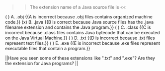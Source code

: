 >>The extension name of a Java source file is <<

( ) A. .obj {{A is incorrect because .obj files contains organized machine code.}}
(x) B. .java {{B is correct because Java source files has the .java filename extension and contains the Java program.}}
( ) C. .class {{C is incorrect because .class files contains Java bytecode that can be executed on the Java Virtual Machine.}}
( ) D. .txt {{D is incorrect because .txt files represent text files.}}
( ) E. .exe {{E is incorrect because .exe files represent executable files that contain a program.}}

||Have you seen some of these extensions like ".txt" and ".exe"? Are they the extension for Java programs? ||
